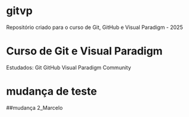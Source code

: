 # gitvp
Repositório criado para o curso de Git, GitHub e Visual Paradigm - 2025

# Curso de Git e Visual Paradigm

Estudados:
Git
GitHub
Visual Paradigm Community

# mudança de teste

##mudança 2_Marcelo